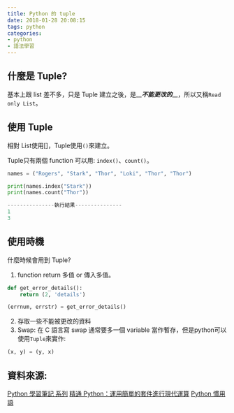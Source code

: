 ```yaml
---
title: Python 的 tuple
date: 2018-01-28 20:08:15
tags: python
categories:
- python
- 語法學習
---
```

## 什麼是 Tuple?
基本上跟 list 差不多，只是 Tuple 建立之後，是__***不能更改的***__，所以又稱`Read only List`。

## 使用 Tuple
相對 List使用[]，Tuple使用`()`來建立。

Tuple只有兩個 function 可以用: `index()`、`count()`。

```Python
names = ("Rogers", "Stark", "Thor", "Loki", "Thor", "Thor")

print(names.index("Stark"))
print(names.count("Thor"))

---------------執行結果---------------
1
3
```
<!--more-->
## 使用時機
什麼時候會用到 Tuple?
1. function return 多值 or 傳入多值。
```python
def get_error_details():
    return (2, 'details')

(errnum, errstr) = get_error_details()
```
2. 存取一些不能被更改的資料
3. Swap:
在 C 語言寫 swap 通常要多一個 variable 當作暫存，但是python可以使用`Tuple`來實作:
```python
(x, y) = (y, x)
```

## 資料來源:
[Python 學習筆記 系列](https://ithelp.ithome.com.tw/users/20069378/ironman/1113)
[精通 Python：運用簡單的套件進行現代運算](http://www.books.com.tw/products/0010690075)
[Python 慣用語](http://seanlin.logdown.com/)
